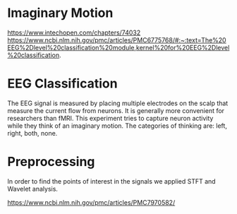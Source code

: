 # Imaginary Motion

https://www.intechopen.com/chapters/74032
https://www.ncbi.nlm.nih.gov/pmc/articles/PMC6775768/#:~:text=The%20EEG%2Dlevel%20classification%20module,kernel%20for%20EEG%2Dlevel%20classification.

# EEG Classification
The EEG signal is measured by placing multiple electrodes on the scalp that
measure the current flow from neurons. It is generally more convenient for researchers
than fMRI. This experiment tries to capture neuron activity while they think of an imaginary motion.
The categories of thinking are: left, right, both, none.

# Preprocessing
In order to find the points of interest in the signals we applied STFT and Wavelet analysis.

https://www.ncbi.nlm.nih.gov/pmc/articles/PMC7970582/